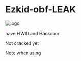# Ezkid-obf-LEAK
![logo](https://user-images.githubusercontent.com/62286865/123551932-7efd3b00-d7a6-11eb-8b92-d72fcfb3b30d.png)

have HWID and Backdoor



Not cracked yet


Note when using
